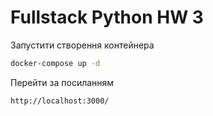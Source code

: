 # Fullstack Python HW 3

Запустити створення контейнера
```bash
docker-compose up -d
```

Перейти за посиланням

```bash 
http://localhost:3000/
```
